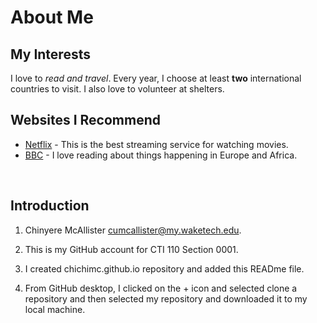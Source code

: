 # About Me  
## My Interests 
I love to *read and travel*. Every year, I choose at least **two** international countries to visit. I also love to volunteer at shelters.   

## Websites I Recommend  
- [Netflix](https://www.netflix.com) - This is the best streaming service for watching movies.  
- [BBC](https://www.bbc.com) - I love reading about things happening in Europe and Africa.

    



<br>



  


    
## Introduction  

1. Chinyere McAllister cumcallister@my.waketech.edu.  

2. This is my GitHub account for CTI 110 Section 0001.  

3. I created chichimc.github.io repository and added this READme file.  

4. From GitHub desktop, I clicked on the + icon and selected clone a repository and then selected my repository and downloaded it to my local machine.
